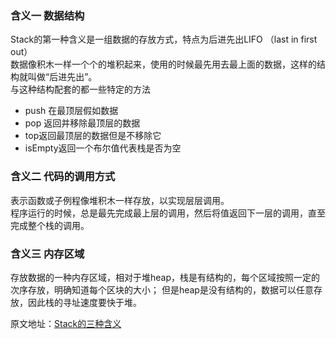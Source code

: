 ### 含义一  数据结构  

Stack的第一种含义是一组数据的存放方式，特点为后进先出LIFO （last in first out）  
数据像积木一样一个个的堆积起来，使用的时候最先用去最上面的数据，这样的结构就叫做“后进先出”。  
与这种结构配套的都一些特定的方法  
* push 在最顶层假如数据  
* pop 返回并移除最顶层的数据  
* top返回最顶层的数据但是不移除它  
* isEmpty返回一个布尔值代表栈是否为空  

### 含义二 代码的调用方式  

表示函数或子例程像堆积木一样存放，以实现层层调用。  
程序运行的时候，总是最先完成最上层的调用，然后将值返回下一层的调用，直至完成整个栈的调用。  

### 含义三 内存区域  

存放数据的一种内存区域，相对于堆heap，栈是有结构的，每个区域按照一定的次序存放，明确知道每个区块的大小；
但是heap是没有结构的，数据可以任意存放，因此栈的寻址速度要快于堆。  

原文地址：[Stack的三种含义](http://www.ruanyifeng.com/blog/2013/11/stack.html "Stack的三种含义")
